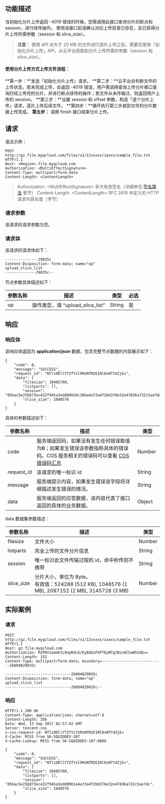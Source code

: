 ## 功能描述
当初始化分片上传返回 -4019 错误的时候，您需调用此接口查询分片的断点和 session，进行续传操作。
使用该接口前请确认对应上传目录已存在，且已获得分片上传所需参数（session 和 slice_size）。
>**注意：**
>使用 API 对大于 20 MB 的文件进行逐片上传之前，需要先使用「初始化分片上传」API，从云平台获取到分片上传所需的参数（session 和 slice_size）。

#### 使用分片上传方式上传文件流程：
**第一步：**发送「初始化分片上传」请求。
**第二步：**云平台会判断文件的上传状态，若未完成上传，会返回 -4019 错误，用户需调用查询上传分片接口查询已经上传完的分片，并进行断点续传的操作；若文件从未传输过，则返回用户上传的 session。
**第三步：**设置 session 和 offset 参数，构造「逐个分片上传」请求，逐片上传后续文件。
**第四步：**循环执行第三步直到文件的分片数据上传完成。
**第五步：** 调用 finish 接口结束分片上传。

## 请求
语法示例：
```
POST http://gz.file.myqcloud.com/files/v2/12xxxxx/iaxxx/sample_file.txt HTTP/1.1
Host: <Region>.file.myqcloud.com
Authorization: <MultiEffectSignature>
Content-Type: multipart/form-data
Content-Length: <ContentLength>
```
> Authorization: &lt;MultiEffectSignature&gt; 多次有效签名（详细参见 [签名算法](http://tcecqpoc.fsphere.cn/document/product/436/6054) 章节）
> Content-Length: &lt;ContentLength&gt; RFC 2616 中定义的 HTTP 请求内容长度（字节）

### 请求参数
该请求的请求参数为空。

### 请求体
该请求的请求体如下：
```
---------------29035c
Content-Disposition: form-data; name="op"
upload_slice_list
--------------29035c--

```
节点参数具体描述如下：

|参数名称|描述|类型|必选|
|----|-----|-----|----|
|op	|操作类型，填 “upload_slice_list”	|String	|是|


## 响应

### 响应体

该响应体返回为 **application/json** 数据，包含完整节点数据的内容展示如下：
``` 
{
    "code": 0,
    "message": "SUCCESS",
    "request_id": "NTliODllYTZfYzlhMzNfM2E1Nl8xNTY4ZjE=",
    "data": {
        "filesize": 10485760,
        "listparts": [],
        "session": "85bac5e25b873ec432f945a3edd0965dc38ba4a73a4f2b6376e32e47836a732c5ae7dc",
        "slice_size": 1048576
    }
}
```
具体的参数描述如下：

| 参数名称 | 描述     | 类型 |
|------|------|------|
| code     |服务端返回码，如果没有发生任何错误取值为**0**；如果发生错误该参数指称具体的错误码。COS 服务相关的错误码可以查看 [COS 错误码汇总](http://tcecqpoc.fsphere.cn/document/product/436/8432) |  Number   |
|request_id| 该请求的唯一标识 id |String  | 
| message  |服务端提示内容，如果发生错误该字段将详细描述发生错误的情况。  |  String | 
| data     |服务端返回的应答数据，该内容代表了接口返回的具体的业务数据。 |  Object   | 

data 数据集参数描述：

|参数名称|描述|类型|
|---|-- |--|
|filesize|文件大小 | Number	|
|listparts|完全上传的文件分片信息 |	String |
|session	|唯一标识此文件传输过程的 id，命中秒传则不携带 |String	|
|slice_size |分片大小，单位为 Byte。<br>有效值：524288 (512 KB), 1048576 (1 MB), 2097152 (2 MB), 3145728 (3 MB)  | Number	|

## 实际案例

### 请求
``` 
POST http://gz.file.myqcloud.com/files/v2/12xxxxx/iaxxx/sample_file.txt HTTP/1.1
Host: gz.file.myqcloud.com
Authorization: M1PHV1ommktL9npRdcG/Ey8dGzFhPTEyNTg1NzcWlhaW55dQ==
Content-Length: 152
Content-Type: multipart/form-data; boundary=----------------------------2b804029035c

------------------------------2b804029035c
Content-Disposition: form-data; name="op"
upload_slice_list
------------------------------2b804029035c--

```

### 响应
```
HTTP/1.1 200 OK
Content-Type: application/json; charset=utf-8
Content-Length: 356
Date: Wed, 13 Sep 2017 02:57:42 GMT
Server: tencent-cos
x-cos-request-id: NTliODllYTZfYzlhMzNfM2E1Nl8xNTY4ZjE=
X-Cache: MISS from SK-SQUIDDEV-107
X-Cache-Lookup: MISS from SK-SQUIDDEV-107:8080

{
    "code": 0,
    "message": "SUCCESS",
    "request_id": "NTliODllYTZfYzlhMzNfM2E1Nl8xNTY4ZjE=",
    "data": {
        "filesize": 10485760,
        "listparts": [],
        "session": "85bac5e25b873ec432f945a3edd0961a4a73a4f2b6376e32e47836a732c5ae7dc",
        "slice_size": 1048576
    }
}

```
